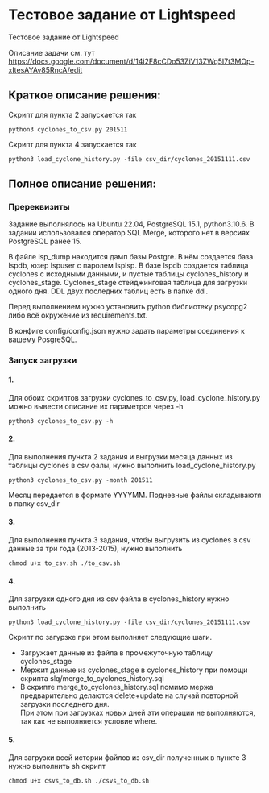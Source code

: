 # Тестовое задание от Lightspeed

Тестовое задание от Lightspeed

Описание задачи см. тут https://docs.google.com/document/d/14i2F8cCDo53ZiV13ZWq5I7t3MOp-xItesAYAv85RncA/edit

## Краткое описание решения:

Скрипт для пункта 2 запускается так

`python3 cyclones_to_csv.py 201511`

Скрипт для пункта 4 запускается так

`python3 load_cyclone_history.py -file csv_dir/cyclones_20151111.csv`

## Полное описание решения:

### Пререквизиты

Задание выполнялось на Ubuntu 22.04, PostgreSQL 15.1, python3.10.6. В задании использовался оператор SQL Merge, которого нет в версиях PostgreSQL ранее 15.

В файле lsp_dump находится дамп базы Postgre. В нём создается база lspdb, юзер lspuser с паролем lsplsp. В базе lspdb создается таблица cyclones с исходными данными,
и пустые таблицы cyclones_history и cyclones_stage. Cyclones_stage стейджинговая таблица для загрузки одного дня. DDL двух последних таблиц есть в папке ddl.

Перед выполнением нужно установить python библиотеку psycopg2 либо всё окружение из requirements.txt.

В конфиге config/config.json нужно задать параметры соединения к вашему PosgreSQL.


### Запуск загрузки

#### 1. 

Для обоих скриптов загрузки cyclones_to_csv.py, load_cyclone_history.py можно вывести описание их параметров через -h

`python3 cyclones_to_csv.py -h`

#### 2. 

Для выполнения пункта 2 задания и выгрузки месяца данных из таблицы cyclones в csv фалы, нужно выполнить load_cyclone_history.py

`python3 cyclones_to_csv.py -month 201511`

Месяц передается в формате YYYYMM. Подневные файлы складываютя в папку csv_dir

#### 3.

Для выполнения пункта 3 задания, чтобы выгрузить из cyclones в csv данные за три года (2013-2015), нужно  выполнить

`chmod u+x to_csv.sh
./to_csv.sh`

#### 4. 

Для загрузки одного дня из csv файла в cyclones_history нужно выполнить

`python3 load_cyclone_history.py -file csv_dir/cyclones_20151111.csv`

Скрипт по загурзке при этом выполняет следующие шаги.
* Загружает данные из файла в промежуточную таблицу cyclones_stage
* Мержит данные из cyclones_stage в cyclones_history при помощи скрипта slq/merge_to_cyclones_history.sql
* В скрипте merge_to_cyclones_history.sql помимо мержа предварительно делаются delete+update на случай повторной загрузки последнего дня.  
При этом при загрузках новых дней эти операции не выполняются, так как не выполняется условие where.

#### 5. 

Для загрузки всей истории файлов из csv_dir полученных в пункте 3 нужно выполнить sh скрипт

`chmod u+x csvs_to_db.sh
./csvs_to_db.sh`


